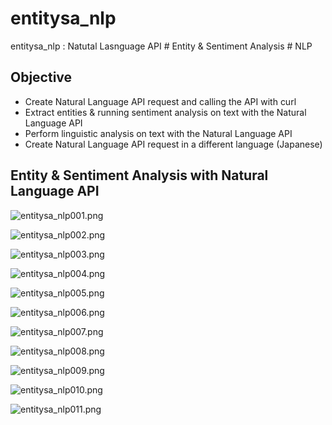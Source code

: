 # entitysa_nlp
entitysa_nlp : Natutal Lasnguage API # Entity &amp; Sentiment Analysis # NLP


## Objective

- Create Natural Language API request and calling the API with curl
- Extract entities & running sentiment analysis on text with the Natural Language API
- Perform linguistic analysis on text with the Natural Language API
- Create Natural Language API request in a different language (Japanese)


## Entity & Sentiment Analysis with Natural Language API 

![entitysa_nlp001.png](./media/entitysa_nlp001.png)

![entitysa_nlp002.png](./media/entitysa_nlp002.png)

![entitysa_nlp003.png](./media/entitysa_nlp003.png)

![entitysa_nlp004.png](./media/entitysa_nlp004.png)

![entitysa_nlp005.png](./media/entitysa_nlp005.png)

![entitysa_nlp006.png](./media/entitysa_nlp006.png)

![entitysa_nlp007.png](./media/entitysa_nlp007.png)

![entitysa_nlp008.png](./media/entitysa_nlp008.png)

![entitysa_nlp009.png](./media/entitysa_nlp009.png)

![entitysa_nlp010.png](./media/entitysa_nlp010.png)

![entitysa_nlp011.png](./media/entitysa_nlp011.png)
